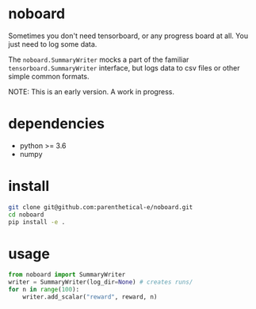 # noboard
Sometimes you don't need tensorboard, or any progress board at all. You just need to log some data.

The `noboard.SummaryWriter` mocks a part of the familiar `tensorboard.SummaryWriter` interface, but logs data to csv files or other simple common formats. 

NOTE: This is an early version. A work in progress.

# dependencies
- python >= 3.6
- numpy

# install
```bash
git clone git@github.com:parenthetical-e/noboard.git
cd noboard
pip install -e .
```
    
# usage
```python
from noboard import SummaryWriter
writer = SummaryWriter(log_dir=None) # creates runs/
for n in range(100):
    writer.add_scalar("reward", reward, n)
```

